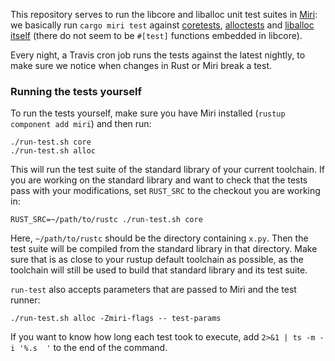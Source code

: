 This repository serves to run the libcore and liballoc unit test suites in [Miri](https://github.com/solson/miri/): we basically run `cargo miri test` against [coretests](https://github.com/rust-lang/rust/tree/master/src/libcore/tests), [alloctests](https://github.com/rust-lang/rust/tree/master/src/liballoc/tests) and [liballoc itself](https://github.com/rust-lang/rust/tree/master/src/liballoc) (there do not seem to be `#[test]` functions embedded in libcore).

Every night, a Travis cron job runs the tests against the latest nightly, to make sure we notice when changes in Rust or Miri break a test.

### Running the tests yourself

To run the tests yourself, make sure you have Miri installed (`rustup component add miri`) and then run:

```shell
./run-test.sh core
./run-test.sh alloc
```

This will run the test suite of the standard library of your current toolchain.
If you are working on the standard library and want to check that the tests pass with your modifications, set `RUST_SRC` to the checkout you are working in:

```shell
RUST_SRC=~/path/to/rustc ./run-test.sh core
```

Here, `~/path/to/rustc` should be the directory containing `x.py`.
Then the test suite will be compiled from the standard library in that directory.
Make sure that is as close to your rustup default toolchain as possible, as the toolchain will still be used to build that standard library and its test suite.

`run-test` also accepts parameters that are passed to Miri and the test runner:

```shell
./run-test.sh alloc -Zmiri-flags -- test-params
```

If you want to know how long each test took to execute, add `2>&1 | ts -m -i '%.s  '` to the end of the command.

